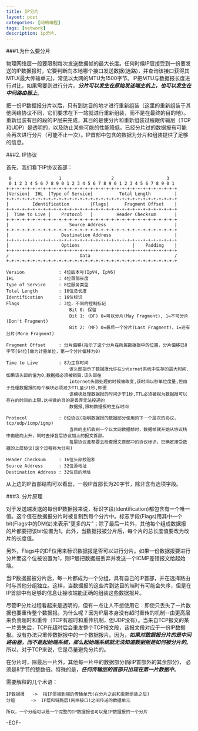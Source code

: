 ```yaml
---
title: IP分片
layout: post
categories: [网络编程]
tags: [network]
description: ip分片.
---
```


###1.为什么要分片

物理网络层一般要限制每次发送数据帧的最大长度。任何时候IP层接受到一份要发送的IP数据报时，它要判断向本地哪个接口发送数据(选路)，并查询该接口获得其MTU(最大传输单元)，常见以太网的MTU为1500字节。IP把MTU与数据报长度进行对比，如果需要则进行分片。***分片可以发生在原始发送端主机上，也可以发生在中间路由器上***。  

把一份IP数据报分片以后，只有到达目的地才进行重新组装（这里的重新组装于其他网络协议不同，它们要求在下一站就进行重新组装，而不是在最终的目的地）。重新组装有目的段的IP层来完成，其目的是使分片和重新组装过程跟传输层（TCP和UDP）是透明的，以及防止某些可能的性能降低。已经分片过的数据报有可能会再次进行分片（可能不止一次）。IP首部中包含的数据为分片和组装提供了足够的信息。  

###2. IP协议

首先，我们看下IP协议首部：  

	 0                  1                   2                    3   
     0 1 2 3 4 5 6 7 8 9 0 1 2 3 4 5 6 7 8 9 0 1 2 3 4 5 6 7 8 9 0 1 
   	+-+-+-+-+-+-+-+-+-+-+-+-+-+-+-+-+-+-+-+-+-+-+-+-+-+-+-+-+-+-+-+-+ 
   	|Version|  IHL  |Type of Service|          Total Length         |
   	+-+-+-+-+-+-+-+-+-+-+-+-+-+-+-+-+-+-+-+-+-+-+-+-+-+-+-+-+-+-+-+-+
   	|         Identification        |Flags|      Fragment Offset    |
   	+-+-+-+-+-+-+-+-+-+-+-+-+-+-+-+-+-+-+-+-+-+-+-+-+-+-+-+-+-+-+-+-+
   	|  Time to Live |    Protocol   |         Header Checksum       | 
   	+-+-+-+-+-+-+-+-+-+-+-+-+-+-+-+-+-+-+-+-+-+-+-+-+-+-+-+-+-+-+-+-+
   	|                       Source Address                          |
   	+-+-+-+-+-+-+-+-+-+-+-+-+-+-+-+-+-+-+-+-+-+-+-+-+-+-+-+-+-+-+-+-+
   	|                    Destination Address                        |
   	+-+-+-+-+-+-+-+-+-+-+-+-+-+-+-+-+-+-+-+-+-+-+-+-+-+-+-+-+-+-+-+-+ 
   	|                    Options                    |    Padding    |
   	+-+-+-+-+-+-+-+-+-+-+-+-+-+-+-+-+-+-+-+-+-+-+-+-+-+-+-+-+-+-+-+-+
	/					 		Data								/
	+-+-+-+-+-+-+-+-+-+-+-+-+-+-+-+-+-+-+-+-+-+-+-+-+-+-+-+-+-+-+-+-+

	Version				: 4位版本号(IpV4, IpV6)
	IHL					: 4位首部长度
	Type of Service 	: 8位服务类型
	Total Length		: 16位总长度
	Identification		: 16位标识
	Flags				: 3位，不同的控制标记
							Bit 0: 保留
							Bit 1: (DF) 0=可以分片(May Fragment), 1=不可分片(Don't Fragment)
							Bit 2: (MF) 0=最后一个分片(Last Fragment)，1=还有分片(More Fragment)

	Fragment Offset		: 分片偏移(指示了这个分片在所属数据报中的位置，分片偏移已8字节[64位]做为计量单位，第一个分片偏移为0)	

	Time to Live		: 8为生存时间
							该头部指示了数据报允许在internet系统中生存的最大时间.如果该头部的值为0,数据报必须被销毁.该头部在
							internet头部处理的时候被改变,该时间以秒单位度量,但由于处理数据报的每个模块必须减少TTL至少1秒,即便
							该模块处理数据报的时间少于1秒,TTL必须被视为数据报可以存在的时间的上限.这样做的目的是丢弃无法投递的
							数据报,限制数据报的生存时间

	Protocol			: 8位协议(指明数据报的数据部分使用的下一个层次的协议， tcp/udp/icmp/igmp)
							当目的主机收到一个以太网数据帧时，数据帧就开始从协议栈中由底向上升，同时去掉各层协议加上的报文首部。
							每层协议盒都要去检查报文首部冲的协议标识，已确定接受数据的上层协议(这个过程称为分用)

	Header Checksum		: 16位头部校验和
	Source Address		: 32位源地址
	Destination Address : 32位目的地址

从上边的IP首部结构可以看出，一般IP首部长为20字节，除非含有选项字段。  

###3. 分片原理

对于发送端发送的每份IP数据报来说，标识字段(Identification)都包含有一个唯一值。这个值在数据报分片时被复制到每个分片中。标志字段(Flags)用其中一个bit(Flags中的DM位)来表示"更多的片"；除了最后一片外，其他每个组成数据报的片都要把该bit位置为1。此外，当数据报被分片后，每个片的总长度值要改为改片的长度值。  

另外，Flags中的DF位用来标识数据报是否可以进行分片。如果一份数据报要进行分片而这个位被设置为1，则IP层把数据报丢弃并发送一个ICMP差错报文给起始端。  

当IP数据报被分片后，每一片都成为一个分组，具有自己的IP首部，并在选择路由时与其他分组独立。这样，当数据报的这些片到达目的端时有可能会失序，但是在IP首部中有足够的信息让接收端能正确的组装这些数据报片。  

尽管IP分片过程看起来是透明的，但有一点让人不想使用它：即使只丢失了一片数据也要重传整个数据报。为什么呢？因为IP层本身没有超时重传的机制--由更高层来负责超时和重传（TCP有超时和重传机制，但UDP没有）。当来自TCP报文的某一片丢失后，TCP在超时后会重发整个TCP报文段，该报文段对应于一份IP数据报。没有办法只重传数据报中的一个数据报片。因为，***如果对数据报分片的是中间路由器，而不是起始端系统，那么起始端系统就无法知道数据报是如何被分片的***。所以，对于TCP来说，它是尽量避免分片的。  

在分片时，除最后一片外，其他每一片中的数据部分(除IP首部外的其余部分)， 必须是8字节的整数倍。特殊的是，***任何传输层的首部只出现在第一片数据中***。  

需要解释的几个术语：
	
	IP数据报	->	指IP层端到端的传输单元(在分片之前和重新组装之后)
	分组		->	IP层和链路层(网络接口)之间传送的数据单元
	
	所以，一个分组可以是一个完整的IP数据报也可以是IP数据报的一个分片


-EOF-
